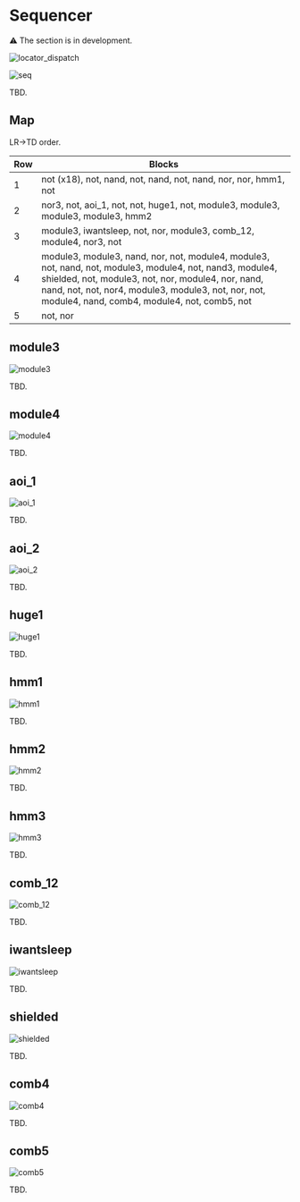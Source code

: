# Sequencer

:warning: The section is in development.

![locator_dispatch](/imgstore/locator_dispatch.png)

![seq](/imgstore/seq.jpg)

TBD.

## Map

LR->TD order.

|Row|Blocks|
|---|---|
|1|not (x18), not, nand, not, nand, not, nand, nor, nor, hmm1, not|
|2|nor3, not, aoi_1, not, not, huge1, not, module3, module3, module3, module3, hmm2|
|3|module3, iwantsleep, not, nor, module3, comb_12, module4, nor3, not|
|4|module3, module3, nand, nor, not, module4, module3, not, nand, not, module3, module4, not, nand3, module4, shielded, not, module3, not, nor, module4, nor, nand, nand, not, not, nor4, module3, module3, not, nor, not, module4, nand, comb4, module4, not, comb5, not|
|5|not, nor|

## module3

![module3](/imgstore/modules/module3.jpg)

TBD.

## module4

![module4](/imgstore/modules/module4.jpg)

TBD.

## aoi_1

![aoi_1](/imgstore/modules/aoi_1.jpg)

TBD.

## aoi_2

![aoi_2](/imgstore/modules/aoi_2.jpg)

TBD.

## huge1

![huge1](/imgstore/modules/huge1.jpg)

TBD.

## hmm1

![hmm1](/imgstore/modules/hmm1.jpg)

TBD.

## hmm2

![hmm2](/imgstore/modules/hmm2.jpg)

TBD.

## hmm3

![hmm3](/imgstore/modules/hmm3.jpg)

TBD.

## comb_12

![comb_12](/imgstore/modules/comb_12.jpg)

TBD.

## iwantsleep

![iwantsleep](/imgstore/modules/iwantsleep.jpg)

TBD.

## shielded

![shielded](/imgstore/modules/shielded.jpg)

TBD.

## comb4

![comb4](/imgstore/modules/comb4.jpg)

TBD.

## comb5

![comb5](/imgstore/modules/comb5.jpg)

TBD.
